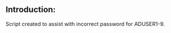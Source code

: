 Introduction:
--------------------------------------------------------------
Script created to assist with incorrect password for ADUSER1-9.
